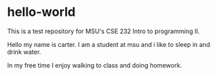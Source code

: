 # hello-world
This is a test repository for MSU's CSE 232 Intro to programming II. 

Hello my name is carter. I am a student at msu and i like to sleep in and drink water. 

In my free time I enjoy walking to class and doing homework.
